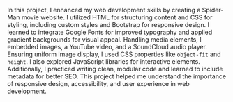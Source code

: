 In this project, I enhanced my web development skills by creating a Spider-Man movie website. I utilized HTML for structuring content and CSS for styling, including custom styles and Bootstrap for responsive design. I learned to integrate Google Fonts for improved typography and applied gradient backgrounds for visual appeal. Handling media elements, I embedded images, a YouTube video, and a SoundCloud audio player. Ensuring uniform image display, I used CSS properties like `object-fit` and `height`. I also explored JavaScript libraries for interactive elements. Additionally, I practiced writing clean, modular code and learned to include metadata for better SEO. This project helped me understand the importance of responsive design, accessibility, and user experience in web development.
